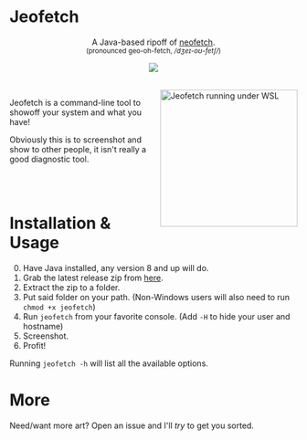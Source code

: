 # Jeofetch

<p align="center">
	A Java-based ripoff of <a href="https://github.com/dylanaraps/neofetch" target="_blank">neofetch</a>.
	<br />
	<small>
		(pronounced geo-oh-fetch, <i>/dʒeɪ-oʊ-fetʃ/</i>)
	</small>
</p>

<p align="center">
	<a href="./LICENSE.md"><img src="https://img.shields.io/badge/license-MIT-blue.svg"></a>
</p>

<br />

<img src="https://i.imgur.com/ksRdLIJ.png" alt="Jeofetch running under WSL" align="right" height="240px">

Jeofetch is a command-line tool to showoff your system and what you have!

Obviously this is to screenshot and show to other people, it isn't really a good diagnostic tool.

<br />
<br />

# Installation & Usage

0. Have Java installed, any version 8 and up will do.
1. Grab the latest release zip from [here](https://github.com/e3ndr/jeofetch/releases/latest).
2. Extract the zip to a folder.
3. Put said folder on your path. (Non-Windows users will also need to run `chmod +x jeofetch`)
4. Run `jeofetch` from your favorite console. (Add `-H` to hide your user and hostname)
5. Screenshot.
6. Profit!

Running `jeofetch -h` will list all the available options.

# More

Need/want more art? Open an issue and I'll _try_ to get you sorted.
